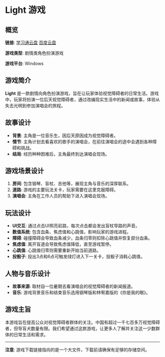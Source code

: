 
# Light 游戏

## 概览

**链接**: 
[学习通云盘](https://pan-yz.cldisk.com/external/m/file/1046115469885538304)
[百度云盘](https://pan.baidu.com/s/1fnLm8jCs9oisYAXA8OJxVQ?pwd=8tni)

**游戏类型**: 剧情类角色扮演游戏

**游戏平台**: Windows

## 游戏简介

**Light** 是一款剧情向角色扮演游戏，旨在让玩家体验视觉障碍者的日常生活。游戏中，玩家将扮演一位后天视觉障碍者，通过改编现实生活中的新闻或故事，体验从失去光明到参加演唱会的旅程。

## 故事设计

- **背景**: 主角是一位音乐生，因后天原因成为视觉障碍者。
- **情节**: 主角计划去看喜欢的歌手的演唱会，在前往演唱会的途中会遇到各种障碍和挑战。
- **结局**: 经历种种困难后，主角最终到达演唱会现场。

## 游戏场景设计

1. **房间**: 包含钢琴、盲杖、吉他等，展现主角与音乐的深厚联系。
2. **道路**: 游戏的主要玩法关卡，玩家需要在这里克服障碍。
3. **演唱会**: 主角在工作人员的帮助下进入演唱会现场。

## 玩法设计

- **UI交互**: 通过点击UI照亮前路，每次点击都会发出盲杖导路的声音。
- **数值系统**: 包含血条、焦虑值和心跳值，影响玩家的游戏进程。
- **障碍**: 碰撞障碍会导致血条减少，血条归零则扣除心跳值并恢复部分血条。
- **焦虑值**: 离开盲道会导致焦虑值降低，直至游戏暂停。
- **心跳值**: 心跳值归零则需要重新开始当前道路。
- **投骰子**: 投出3点和6点可触发绿灯进入下一关卡，投骰子消耗心跳值。

## 人物与音乐设计

- **故事来源**: 取材自一位暑期去看演唱会的视觉障碍者的新闻报道。
- **音乐**: 游戏背景音乐和结束音乐选用钢琴版和林宥嘉版的《你是我的眼》。

## 游戏主旨

本游戏旨在提高公众对视觉障碍者群体的关注。中国有超过一千七百多万视觉障碍者，但导盲犬数量有限。我们希望通过这款游戏，让更多人了解并关注这一少数群体的日常生活和需求。

---

**注意**: 游戏下载链接指向的是一个大文件，下载前请确保有足够的存储空间。
